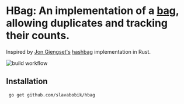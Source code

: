 # HBag: An implementation of a [bag](https://en.wikipedia.org/wiki/Set_(abstract_data_type)#Multiset), allowing duplicates and tracking their counts.
Inspired by [Jon Gjengset's](https://github.com/jonhoo) [hashbag](https://github.com/jonhoo/hashbag) implementation in Rust.

![build workflow](https://github.com/slavabobik/hbag/actions/workflows/go.yml/badge.svg)

## Installation

```bash
 go get github.com/slavabobik/hbag
```
